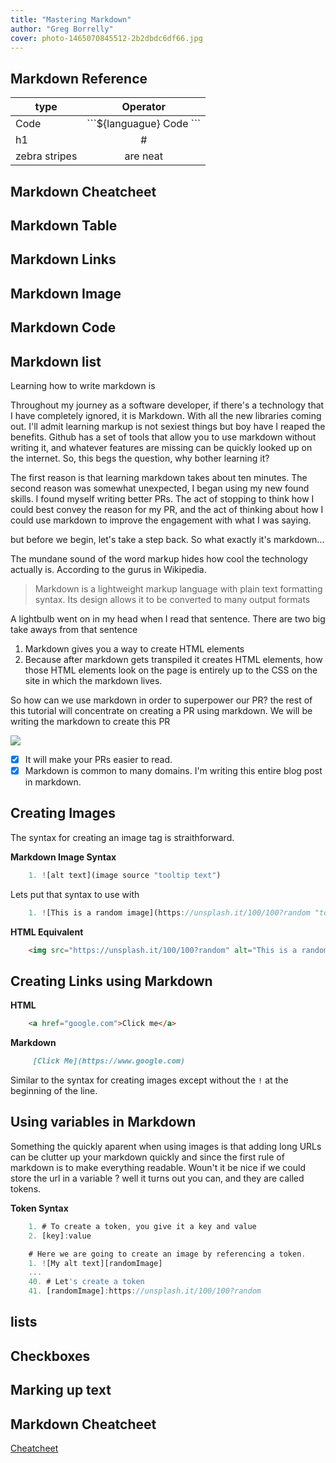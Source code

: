 ```yaml
---
title: "Mastering Markdown"
author: "Greg Borrelly"
cover: photo-1465070845512-2b2dbdc6df66.jpg
---
```


## Markdown Reference 


| type          | Operator                       |
| ------------- | :----------------------------: |
| Code          | \`\`\`${languague} Code \`\`\` |
| h1            | \#                             |
| zebra stripes | are neat                       |


## Markdown Cheatcheet
## Markdown Table 
## Markdown Links 
## Markdown Image 
## Markdown Code 
## Markdown list 


Learning how to write markdown is  


Throughout my journey as a software developer, if there's a technology that I have completely ignored, it is Markdown. With all the new libraries coming out. I'll admit learning markup is not sexiest things but boy have I reaped the benefits. Github has a set of tools that allow you to use markdown without writing it, and whatever features are missing can be quickly looked up on the internet. So, this begs the question, why bother learning it?

The first reason is that learning markdown takes about ten minutes. The second reason was somewhat unexpected, I began using my new found skills. I found myself writing better PRs. The act of stopping to think how I could best convey the reason for my PR, and the act of thinking about how I could use markdown to improve the engagement with what I was saying.

but before we begin, let's take a step back. So what exactly it's markdown...

The mundane sound of the word markup hides how cool the technology actually is. According to the gurus in Wikipedia.

> Markdown is a lightweight markup language with plain text formatting syntax. Its design allows it to be converted to many output formats

A lightbulb went on in my head when I read that sentence. There are two big take aways from that sentence

1. Markdown gives you a way to create HTML elements
2. Because after markdown gets transpiled it creates HTML elements, how those HTML elements look on the page is entirely up to the CSS on the site in which the markdown lives.

So how can we use markdown in order to superpower our PR? the rest of this tutorial will concentrate on creating a PR using markdown. We will be writing the markdown to create this PR

![](./PR.PNG)

- [x] It will make your PRs easier to read.
- [x] Markdown is common to many domains. I'm writing this entire blog post in markdown.

## Creating Images

The syntax for creating an image tag is straithforward. 

**Markdown Image Syntax**

```javascript
    1. ![alt text](image source "tooltip text")
```

Lets put that syntax to use with

```javascript
    1. ![This is a random image](https://unsplash.it/100/100?random "tooltip text")
```

**HTML Equivalent**
```html
    <img src="https://unsplash.it/100/100?random" alt="This is a random image" /> 
```


## Creating Links using Markdown

**HTML**
```html
    <a href="google.com">Click me</a>
```

**Markdown**
```markdown
     [Click Me](https://www.google.com)
```

Similar to the syntax for creating images except without the `!` at the beginning of the line. 


## Using variables in Markdown

Something the quickly aparent when using images is that adding long URLs can be clutter up your markdown quickly and since the first rule of markdown is to make everything readable. Woun't it be nice if we could store the url in a variable ? well it turns out you can, and they are called tokens.

**Token Syntax**

```javascript
    1. # To create a token, you give it a key and value
    2. [key]:value
```

```javascript
    # Here we are going to create an image by referencing a token.
    1. ![My alt text][randomImage]
    ...
    40. # Let's create a token
    41. [randomImage]:https://unsplash.it/100/100?random
```



## lists

## Checkboxes

## Marking up text

## Markdown Cheatcheet 
[Cheatcheet](https://github.com/adam-p/markdown-here/wiki/Markdown-Cheatsheet#links)